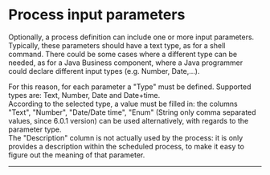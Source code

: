 # Process input parameters

Optionally, a process definition can include one or more input parameters.  
Typically, these parameters should have a text type, as for a shell command. There could be some cases where a different type can be needed, as for a Java Business component, where a Java programmer could declare different input types \(e.g. Number, Date,…\).

For this reason, for each parameter a "Type" must be defined. Supported types are: Text, Number, Date and Date+time.  
According to the selected type, a value must be filled in: the columns "Text", "Number", "Date/Date time", "Enum" \(String only comma separated values, since 6.0.1 version\) can be used alternatively, with regards to the parameter type.  
The "Description" column is not actually used by the process: it is only provides a description within the scheduled process, to make it easy to figure out the meaning of that parameter.

---



